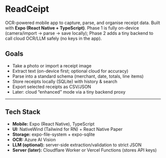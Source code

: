 # ReadCeipt

OCR-powered mobile app to capture, parse, and organise receipt data. Built with **Expo (React Native + TypeScript)**. Phase 1 is fully on-device (camera/import → parse → save locally); Phase 2 adds a tiny backend to call cloud OCR/LLM safely (no keys in the app).

## Goals
- Take a photo or import a receipt image
- Extract text (on-device first; optional cloud for accuracy)
- Parse into a standard schema (merchant, date, totals, line items)
- Store receipts locally (SQLite) with history & search
- Export selected receipts as CSV/JSON
- Later: cloud “enhanced” mode via a tiny backend proxy

---

## Tech Stack
- **Mobile:** Expo (React Native), TypeScript
- **UI:** NativeWind (Tailwind for RN) + React Native Paper
- **Storage:** expo-file-system + expo-sqlite
- **OCR:** Azure AI Vision
- **LLM (optional):** server-side extraction/validation to strict JSON
- **Server (later):** Cloudflare Worker or Vercel Functions (stores API keys)
